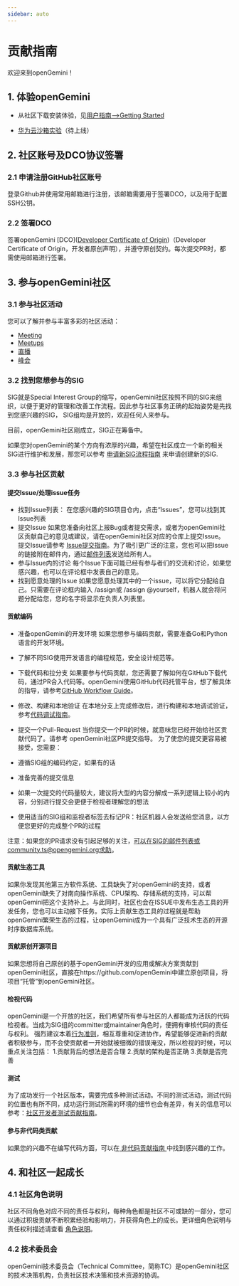 ```yaml
---
sidebar: auto
---
```


# 贡献指南

欢迎来到openGemini！

## 1. 体验openGemini

- 从社区下载安装体验，见[用户指南-->Getting Started](http://opengemini.org/docs)

- [华为云沙箱实验]()（待上线）

## 2. 社区账号及DCO协议签署

### 2.1 申请注册GitHub社区账号

登录Github并使用常用邮箱进行注册，该邮箱需要用于签署DCO，以及用于配置SSH公钥。

### 2.2 签署DCO

签署openGemini [DCO]([Developer Certificate of Origin](https://developercertificate.org/))（Developer Certificate of Origin，开发者原创声明），并遵守原创契约。每次提交PR时，都需使用邮箱进行签署。

## 3. 参与openGemini社区

### 3.1 参与社区活动

您可以了解并参与丰富多彩的社区活动：

- [Meeting](http://opengemini.org/events)
- [Meetups](http://opengemini.org/events)
- [直播](https://space.bilibili.com/1560037308)
- [峰会](https://space.bilibili.com/1560037308)

### 3.2 找到您想参与的SIG

SIG就是Special Interest Group的缩写，openGemini社区按照不同的SIG来组织，以便于更好的管理和改善工作流程。因此参与社区事务正确的起始姿势是先找到您感兴趣的SIG， SIG组均是开放的，欢迎任何人来参与。

目前，openGemini社区刚成立，SIG正在筹备中。

如果您对openGemini的某个方向有浓厚的兴趣，希望在社区成立一个新的相关SIG进行维护和发展，那您可以参考 [申请新SIG流程指南]() 来申请创建新的SIG.

### 3.3 参与社区贡献

#### 提交Issue/处理issue任务

- 找到Issue列表：
在您感兴趣的SIG项目仓内，点击“Issues”，您可以找到其Issue列表
- 提交Issue
如果您准备向社区上报Bug或者提交需求，或者为openGemini社区贡献自己的意见或建议，请在openGemini社区对应的仓库上提交Issue。
提交Issue请参考 [Issue提交指南]()。为了吸引更广泛的注意，您也可以把Issue的链接附在邮件内，通过[邮件列表]()发送给所有人。
- 参与Issue内的讨论
每个Issue下面可能已经有参与者们的交流和讨论，如果您感兴趣，也可以在评论框中发表自己的意见。
- 找到愿意处理的Issue
如果您愿意处理其中的一个issue，可以将它分配给自己。只需要在评论框内输入 /assign或 /assign @yourself，机器人就会将问题分配给您，您的名字将显示在负责人列表里。

#### 贡献编码

- 准备openGemini的开发环境
如果您想参与编码贡献，需要准备Go和Python语言的开发环境。

- 了解不同SIG使用开发语言的编程规范，安全设计规范等。

- 下载代码和拉分支
如果要参与代码贡献，您还需要了解如何在GitHub下载代码，通过PR合入代码等。openGemini使用GitHub代码托管平台，想了解具体的指导，请参考[GitHub Workflow Guide](https://docs.github.com/cn)。

- 修改、构建和本地验证
在本地分支上完成修改后，进行构建和本地调试验证，参考[代码调试指南]()。

- 提交一个Pull-Request
当你提交一个PR的时候，就意味您已经开始给社区贡献代码了。请参考 openGemini社区PR提交指导。
为了使您的提交更容易被接受，您需要：

- 遵循SIG组的编码约定，如果有的话
- 准备完善的提交信息
- 如果一次提交的代码量较大，建议将大型的内容分解成一系列逻辑上较小的内容，分别进行提交会更便于检视者理解您的想法
- 使用适当的SIG组和监视者标签去标记PR：社区机器人会发送给您消息，以方便您更好的完成整个PR的过程

注意：如果您的PR请求没有引起足够的关注，可以在SIG的邮件列表或community.ts@opengemini.org求助。

#### 贡献生态工具

如果你发现其他第三方软件系统、工具缺失了对openGemini的支持，或者openGemini缺失了对南向操作系统、CPU架构、存储系统的支持，可以帮openGemini把这个支持补上。与此同时，社区也会在ISSUE中发布生态工具的开发任务，您也可以主动接下任务。实际上贡献生态工具的过程就是帮助openGemini繁荣生态的过程，让openGemini成为一个具有广泛技术生态的开源时序数据库系统。

#### 贡献原创开源项目

如果您想将自己原创的基于openGemini开发的应用或解决方案贡献到openGemini社区，直接在https://github.com/openGemini中建立原创项目，将项目“托管”到openGemini社区。

#### 检视代码

openGemini是一个开放的社区，我们希望所有参与社区的人都能成为活跃的代码检视者。当成为SIG组的committer或maintainer角色时，便拥有审核代码的责任与权利。
强烈建议本着[行为准则]()，相互尊重和促进协作，希望能够促进新的贡献者积极参与，而不会使贡献者一开始就被细微的错误淹没，所以检视的时候，可以重点关注包括：
1.贡献背后的想法是否合理
2.贡献的架构是否正确
3.贡献是否完善

#### 测试

为了成功发行一个社区版本，需要完成多种测试活动。不同的测试活动，测试代码的位置也有所不同，成功运行测试所需的环境的细节也会有差异，有关的信息可以参考：[社区开发者测试贡献指南]()。

#### 参与非代码类贡献

如果您的兴趣不在编写代码方面，可以在[ 非代码贡献指南 ]()中找到感兴趣的工作。

## 4. 和社区一起成长

### 4.1 社区角色说明

社区不同角色对应不同的责任与权利，每种角色都是社区不可或缺的一部分，您可以通过积极贡献不断积累经验和影响力，并获得角色上的成长。更详细角色说明与责任权利描述请查看 [角色说明]()。

### 4.2 技术委员会

openGemini技术委员会（Technical Committee，简称TC）是openGemini社区的技术决策机构，负责社区技术决策和技术资源的协调。
